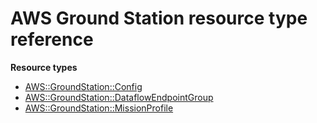 # AWS Ground Station resource type reference<a name="AWS_GroundStation"></a>

**Resource types**
+ [AWS::GroundStation::Config](aws-resource-groundstation-config.md)
+ [AWS::GroundStation::DataflowEndpointGroup](aws-resource-groundstation-dataflowendpointgroup.md)
+ [AWS::GroundStation::MissionProfile](aws-resource-groundstation-missionprofile.md)